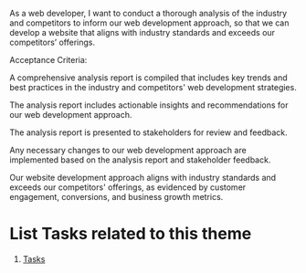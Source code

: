 As a web developer, I want to conduct a thorough analysis of the industry and competitors to inform our web development approach, so that we can develop a website that aligns with industry standards and exceeds our competitors’ offerings.

Acceptance Criteria:

A comprehensive analysis report is compiled that includes key trends and best practices in the industry and competitors' web development strategies.

The analysis report includes actionable insights and recommendations for our web development approach.

The analysis report is presented to stakeholders for review and feedback.

Any necessary changes to our web development approach are implemented based on the analysis report and stakeholder feedback.

Our website development approach aligns with industry standards and exceeds our competitors' offerings, as evidenced by customer engagement, conversions, and business growth metrics.

# List Tasks related to this theme
1. [Tasks](https://github.com/steveechan/mywebclass-agile-docs/blob/main/documentation/templates/theme/initiatives/epics/stories/tasks/task_template3.md)
